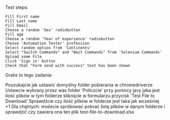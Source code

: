 Test steps:

    Fill First name
    Fill Last name
    Fill Email
    Choose a random 'Sex' radiobutton
    Fill age
    Choose a random 'Year of experience' radiobutton
    Choose 'Automation Tester' profession
    Select random option from 'Continents'
    Select "Switch Commands" and "Wait Commands" from 'Selenium Commands'
    Upload some File
    Click 'Sign in' button
    Check that "Form send with success" text has been shown

Gratis to tego zadania:

Poszukajcie jak ustawić domyślny folder pobierania w chromedriverze
Ustawcie wybrany przez was folder
'Policzcie' przy pomocy javy jaka jest ilość plików w tym folderze
kliknijcie w formularzu przycisk 'Test File to Download'
Sprawdźcie czy ilość plików w folderze jest taka jak wcześniej +1
Dla chętnych: możecie spróbować pobrać listę plików w danym folderze i sprawdzić czy zawiera ona ten plik test-file-to-download.xlsx 
